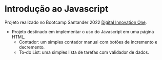# Introdução ao Javascript

Projeto realizado no Bootcamp Santander 2022 [Digital Innovation One](https://digitalinnovation.one/).

- Projeto destinado em implementar o uso do Javascript em uma página HTML.
  - Contador: um simples contador manual com botões de incremento e decremento.
  - To-do List: uma simples lista de tarefas com validador de dados.





